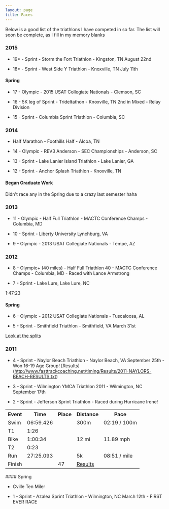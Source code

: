 ```yaml
---
layout: page
title: Races
---
```


<p class="message">
  Below is a good list of the triathlons I have competed in so far. The list will soon be complete, as I fill in my memory blanks
</p>

### 2015

* 19* - Sprint - Storm the Fort Triathlon - Kingston, TN August 22nd

* 18* - Sprint - West Side Y Triathlon - Knoxville, TN July 11th

#### Spring

* 17 - Olympic - 2015 USAT Collegiate Nationals - Clemson, SC

* 16 - 5K leg of Sprint - Trideltathon - Knoxville, TN 2nd in Mixed - Relay Division

* 15 - Sprint - Columbia Sprint Triathlon - Columbia, SC

### 2014

*    Half Marathon - Foothills Half - Alcoa, TN

* 14 - Olympic - REV3 Anderson - SEC Championships - Anderson, SC

* 13 - Sprint - Lake Lanier Island Triathlon - Lake Lanier, GA

* 12 - Sprint - Anchor Splash Triathlon - Knoxville, TN

#### Began Graduate Work

Didn't race any in the Spring due to a crazy last semester haha

### 2013

* 11 - Olympic - Half Full Triathlon - MACTC Conference Champs - Columbia, MD

* 10 - Sprint - Liberty University Lynchburg, VA

* 9 - Olympic - 2013 USAT Collegiate Nationals - Tempe, AZ


### 2012

* 8 - Olympic+ (40 miles) - Half Full Triathlon 40 - MACTC Conference Champs - Columbia, MD - Raced with Lance Armstrong

* 7 - Sprint - Lake Lure, Lake Lure, NC

1:47:23

#### Spring

* 6 - Olympic - 2012 USAT Collegiate Nationals - Tuscaloosa, AL

* 5 - Sprint - Smithfield Triathlon - Smithfield, VA March 31st

<a href="#" onclick="toggle_visibility('toggle');">Look at the splits <i class="fa fa-chevron-down-fw"></i></a>
<div id="toggle" style="display:none;"><table>
  <thead>
    <th>Event</th>
    <th>Time</th>
    <th>Place</th>
    <th>Distance</th>
    <th>Pace</th>
  </thead>
  <tr>
    <td>Swim</td>
    <td>05:22</td>
    <td>96</td>
    <td>300 m</td>
    <td> / 100m</td>
  </tr>
  <tr>
    <td>T1</td>
    <td>01:38</td>
    <td>75</td>
    <td> </td>
    <td> </td>
  </tr>
  <tr>
    <td>Bike</td>
    <td>33:58</td>
    <td>203</td>
    <td>10 mi</td>
    <td>18 mph</td>
  </tr>
  <tr>
    <td>T2</td>
    <td>00:42</td>
    <td>7</td>
    <td></td>
    <td></td>
  </tr>
  <tr>
    <td>Run</td>
    <td>25</td>
    <td>195</td>
    <td>5k</td>
    <td> / mile</td>
  </tr>
  <tr>
    <td>Finish</td>
    <td>01:07:17</td>
    <td>173</td>
    <td><a href="http://www.setupevents.com/index.cfm?fuseaction=event_results&id=2819">Results</a></td>
    <td> </td>
  </tr>
</table>
</div>

### 2011

* 4 - Sprint - Naylor Beach Triathlon - Naylor Beach, VA September 25th - Won 16-19 Age Group! [Results] (http://www.fasttrackcoaching.net/timing/Results/2011-NAYLORS-BEACH-RESULTS.txt)

* 3 - Sprint - Wilmington YMCA Triathlon 2011 - Wilmington, NC September 17th

* 2 - Sprint - Jefferson Sprint Triathlon - Raced during Hurricane Irene!

<table>
  <tr>
    <th>Event</th>
    <th>Time</th>
    <th>Place</th>
    <th>Distance</th>
    <th>Pace</th>
  </tr>
  <tr>
    <td>Swim</td>
    <td>06:59.426</td>
    <td></td>
    <td>300m</td>
    <td>02:19 / 100m</td>
  </tr>
  <tr>
    <td>T1</td>
    <td>1:26</td>
    <td></td>
    <td></td>
    <td></td>
  </tr>
  <tr>
    <td>Bike</td>
    <td>1:00:34</td>
    <td></td>
    <td>12 mi</td>
    <td>11.89 mph</td>
  </tr>
  <tr>
    <td>T2</td>
    <td>0:23</td>
    <td></td>
    <td></td>
    <td></td>
  </tr>
  <tr>
    <td>Run</td>
    <td>27:25.093</td>
    <td></td>
    <td>5k</td>
    <td>08:51 / mile</td>
  </tr>
  <tr>
    <td>Finish</td>
    <td></td>
    <td>47</td>
    <td><a href="http://cms.results.frontrunnertiming.com/2011/Athletes/Results.aspx?raceKey=3B8E5768-97CD-446C-9D5E-9C8B41A74F0C&athleteId=150">Results</a></td>
    <td></td>
  </tr>
</table>
#### Spring

* Cville Ten Miler

* 1 - Sprint - Azalea Sprint Triathlon -  Wilmington, NC March 12th - FIRST EVER RACE
